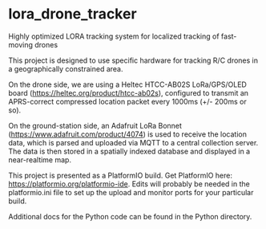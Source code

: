 # lora_drone_tracker
Highly optimized LORA tracking system for localized tracking of fast-moving drones

This project is designed to use specific hardware for tracking R/C drones in a geographically constrained area.

On the drone side, we are using a Heltec HTCC-AB02S LoRa/GPS/OLED board (https://heltec.org/product/htcc-ab02s), configured to transmit an APRS-correct
compressed location packet every 1000ms (+/- 200ms or so).

On the ground-station side, an Adafruit LoRa Bonnet (https://www.adafruit.com/product/4074) is used to receive the location data, which is parsed and
uploaded via MQTT to a central collection server.  The data is then stored in a spatially indexed database and displayed in a near-realtime map.

This project is presented as a PlatformIO build.  Get PlatformIO here:  https://platformio.org/platformio-ide.  Edits will probably be needed in the platformio.ini file to set up the upload and monitor ports for your particular build.

Additional docs for the Python code can be found in the Python directory.


